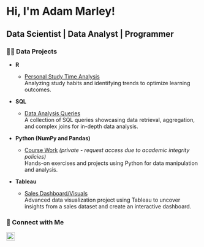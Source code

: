 # Hi, I'm Adam Marley!  
## Data Scientist | Data Analyst | Programmer

### 👨‍💻 Data Projects

- **R**
  - [Personal Study Time Analysis](https://github.com/marleyad/studydata)  
  Analyzing study habits and identifying trends to optimize learning outcomes.

- **SQL**
  - [Data Analysis Queries](https://github.com/marleyad/SQL-Exercises)  
  A collection of SQL queries showcasing data retrieval, aggregation, and complex joins for in-depth data analysis.

- **Python (NumPy and Pandas)**
  - [Course Work](https://github.com/marleyad/numpy_and_pandas) *(private - request access due to academic integrity policies)*  
  Hands-on exercises and projects using Python for data manipulation and analysis.

- **Tableau**
  - [Sales Dashboard/Visuals](https://github.com/marleyad/tableauproject/tree/main)  
  Advanced data visualization project using Tableau to uncover insights from a sales dataset and create an interactive dashboard.

### 🤳 Connect with Me

[<img align="left" alt="Adam Marley | LinkedIn" width="22px" src="https://cdn.jsdelivr.net/npm/simple-icons@v3/icons/linkedin.svg" />][linkedin]

[linkedin]: https://www.linkedin.com/in/adam-marley/
